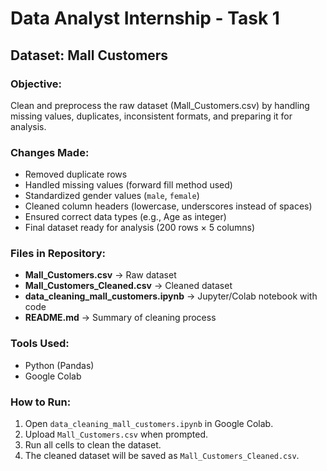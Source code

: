 # Data Analyst Internship - Task 1
## Dataset: Mall Customers

### Objective:
Clean and preprocess the raw dataset (Mall_Customers.csv) by handling missing values, duplicates, inconsistent formats, and preparing it for analysis.

### Changes Made:
- Removed duplicate rows
- Handled missing values (forward fill method used)
- Standardized gender values (`male`, `female`)
- Cleaned column headers (lowercase, underscores instead of spaces)
- Ensured correct data types (e.g., Age as integer)
- Final dataset ready for analysis (200 rows × 5 columns)

### Files in Repository:
- **Mall_Customers.csv** → Raw dataset
- **Mall_Customers_Cleaned.csv** → Cleaned dataset
- **data_cleaning_mall_customers.ipynb** → Jupyter/Colab notebook with code
- **README.md** → Summary of cleaning process

### Tools Used:
- Python (Pandas)
- Google Colab

### How to Run:
1. Open `data_cleaning_mall_customers.ipynb` in Google Colab.
2. Upload `Mall_Customers.csv` when prompted.
3. Run all cells to clean the dataset.
4. The cleaned dataset will be saved as `Mall_Customers_Cleaned.csv`.

